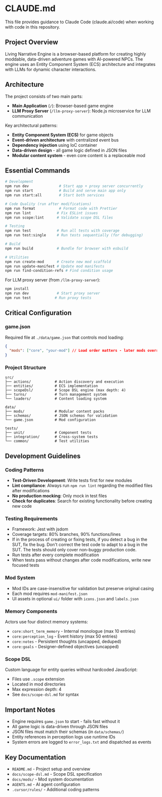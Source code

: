 # CLAUDE.md

This file provides guidance to Claude Code (claude.ai/code) when working with code in this repository.

## Project Overview

Living Narrative Engine is a browser-based platform for creating highly moddable, data-driven adventure games with AI-powered NPCs. The engine uses an Entity Component System (ECS) architecture and integrates with LLMs for dynamic character interactions.

## Architecture

The project consists of two main parts:

- **Main Application** (`/`): Browser-based game engine
- **LLM Proxy Server** (`/llm-proxy-server`): Node.js microservice for LLM communication

Key architectural patterns:

- **Entity Component System (ECS)** for game objects
- **Event-driven architecture** with centralized event bus
- **Dependency injection** using IoC container
- **Data-driven design** - all game logic defined in JSON files
- **Modular content system** - even core content is a replaceable mod

## Essential Commands

```bash
# Development
npm run dev              # Start app + proxy server concurrently
npm run start            # Build and serve main app only
npm run start:all        # Start both services

# Code Quality (run after modifications)
npm run format           # Format code with Prettier
npm run lint            # Fix ESLint issues
npm run scope:lint      # Validate scope DSL files

# Testing
npm run test            # Run all tests with coverage
npm run test:single     # Run tests sequentially (for debugging)

# Build
npm run build           # Bundle for browser with esbuild

# Utilities
npm run create-mod      # Create new mod scaffold
npm run update-manifest # Update mod manifests
npm run find-condition-refs # Find condition usage
```

For LLM proxy server (from `/llm-proxy-server`):

```bash
npm install
npm run dev             # Start proxy server
npm run test           # Run proxy tests
```

## Critical Configuration

### game.json

Required file at `./data/game.json` that controls mod loading:

```json
{
  "mods": ["core", "your-mod"] // Load order matters - later mods override earlier
}
```

### Project Structure

```
src/
├── actions/           # Action discovery and execution
├── entities/          # ECS implementation
├── scopeDsl/          # Scope DSL engine (max depth: 4)
├── turns/             # Turn management system
└── loaders/           # Content loading system

data/
├── mods/              # Modular content packs
├── schemas/           # JSON schemas for validation
└── game.json          # Mod configuration

tests/
├── unit/              # Component tests
├── integration/       # Cross-system tests
└── common/            # Test utilities
```

## Development Guidelines

### Coding Patterns

- **Test-Driven Development**: Write tests first for new modules
- **Lint compliance**: Always run `npm run lint` regarding the modified files after modifications
- **No production mocking**: Only mock in test files
- **Check for duplicates**: Search for existing functionality before creating new code

### Testing Requirements

- Framework: Jest with jsdom
- Coverage targets: 80% branches, 90% functions/lines
- If in the process of creating or fixing tests, if you detect a bug in the SUT, fix the bug. Don't correct the test code to adapt to a bug in the SUT. The tests should only cover non-buggy production code.
- Run tests after every complete modification
- When tests pass without changes after code modifications, write new focused tests

### Mod System

- Mod IDs are case-insensitive for validation but preserve original casing
- Each mod requires `mod-manifest.json`
- UI assets in optional `ui/` folder with `icons.json` and `labels.json`

### Memory Components

Actors use four distinct memory systems:

- `core:short_term_memory` - Internal monologue (max 10 entries)
- `core:perception_log` - Event history (max 50 entries)
- `core:notes` - Persistent thoughts (uncapped, deduped)
- `core:goals` - Designer-defined objectives (uncapped)

### Scope DSL

Custom language for entity queries without hardcoded JavaScript:

- Files use `.scope` extension
- Located in mod directories
- Max expression depth: 4
- See `docs/scope-dsl.md` for syntax

## Important Notes

- Engine requires `game.json` to start - fails fast without it
- All game logic is data-driven through JSON files
- JSON files must match their schemas (in `data/schemas/`)
- Entity references in perception logs use runtime IDs
- System errors are logged to `error_logs.txt` and dispatched as events

## Key Documentation

- `README.md` - Project setup and overview
- `docs/scope-dsl.md` - Scope DSL specification
- `docs/mods/` - Mod system documentation
- `AGENTS.md` - AI agent configuration
- `.cursor/rules/` - Additional coding patterns
